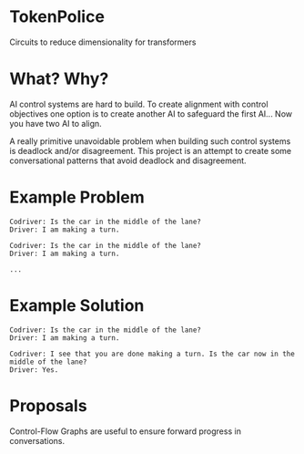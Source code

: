 # TokenPolice
Circuits to reduce dimensionality for transformers

# What? Why?
AI control systems are hard to build.
To create alignment with control objectives one option is to create another AI to safeguard the first AI...
Now you have two AI to align.

A really primitive unavoidable problem when building such control systems is deadlock and/or disagreement.
This project is an attempt to create some conversational patterns that avoid deadlock and disagreement.

# Example Problem

```
Codriver: Is the car in the middle of the lane?
Driver: I am making a turn.

Codriver: Is the car in the middle of the lane?
Driver: I am making a turn.

...
```

# Example Solution

```
Codriver: Is the car in the middle of the lane?
Driver: I am making a turn.

Codriver: I see that you are done making a turn. Is the car now in the middle of the lane?
Driver: Yes.
```

# Proposals

Control-Flow Graphs are useful to ensure forward progress in conversations.
